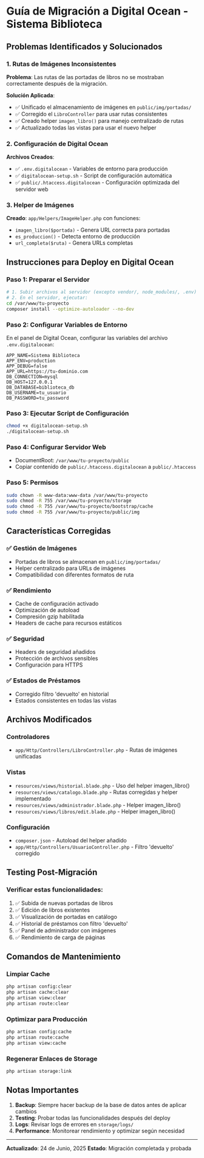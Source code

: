 # Guía de Migración a Digital Ocean - Sistema Biblioteca

## Problemas Identificados y Solucionados

### 1. Rutas de Imágenes Inconsistentes
**Problema**: Las rutas de las portadas de libros no se mostraban correctamente después de la migración.

**Solución Aplicada**:
- ✅ Unificado el almacenamiento de imágenes en `public/img/portadas/`
- ✅ Corregido el `LibroController` para usar rutas consistentes
- ✅ Creado helper `imagen_libro()` para manejo centralizado de rutas
- ✅ Actualizado todas las vistas para usar el nuevo helper

### 2. Configuración de Digital Ocean
**Archivos Creados**:
- ✅ `.env.digitalocean` - Variables de entorno para producción
- ✅ `digitalocean-setup.sh` - Script de configuración automática
- ✅ `public/.htaccess.digitalocean` - Configuración optimizada del servidor web

### 3. Helper de Imágenes
**Creado**: `app/Helpers/ImageHelper.php` con funciones:
- `imagen_libro($portada)` - Genera URL correcta para portadas
- `es_produccion()` - Detecta entorno de producción
- `url_completa($ruta)` - Genera URLs completas

## Instrucciones para Deploy en Digital Ocean

### Paso 1: Preparar el Servidor
```bash
# 1. Subir archivos al servidor (excepto vendor/, node_modules/, .env)
# 2. En el servidor, ejecutar:
cd /var/www/tu-proyecto
composer install --optimize-autoloader --no-dev
```

### Paso 2: Configurar Variables de Entorno
En el panel de Digital Ocean, configurar las variables del archivo `.env.digitalocean`:
```
APP_NAME=Sistema Biblioteca
APP_ENV=production
APP_DEBUG=false
APP_URL=https://tu-dominio.com
DB_CONNECTION=mysql
DB_HOST=127.0.0.1
DB_DATABASE=biblioteca_db
DB_USERNAME=tu_usuario
DB_PASSWORD=tu_password
```

### Paso 3: Ejecutar Script de Configuración
```bash
chmod +x digitalocean-setup.sh
./digitalocean-setup.sh
```

### Paso 4: Configurar Servidor Web
- DocumentRoot: `/var/www/tu-proyecto/public`
- Copiar contenido de `public/.htaccess.digitalocean` a `public/.htaccess`

### Paso 5: Permisos
```bash
sudo chown -R www-data:www-data /var/www/tu-proyecto
sudo chmod -R 755 /var/www/tu-proyecto/storage
sudo chmod -R 755 /var/www/tu-proyecto/bootstrap/cache
sudo chmod -R 755 /var/www/tu-proyecto/public/img
```

## Características Corregidas

### ✅ Gestión de Imágenes
- Portadas de libros se almacenan en `public/img/portadas/`
- Helper centralizado para URLs de imágenes
- Compatibilidad con diferentes formatos de ruta

### ✅ Rendimiento
- Cache de configuración activado
- Optimización de autoload
- Compresión gzip habilitada
- Headers de cache para recursos estáticos

### ✅ Seguridad
- Headers de seguridad añadidos
- Protección de archivos sensibles
- Configuración para HTTPS

### ✅ Estados de Préstamos
- Corregido filtro 'devuelto' en historial
- Estados consistentes en todas las vistas

## Archivos Modificados

### Controladores
- `app/Http/Controllers/LibroController.php` - Rutas de imágenes unificadas

### Vistas
- `resources/views/historial.blade.php` - Uso del helper imagen_libro()
- `resources/views/catalogo.blade.php` - Rutas corregidas y helper implementado
- `resources/views/administrador.blade.php` - Helper imagen_libro()
- `resources/views/libros/edit.blade.php` - Helper imagen_libro()

### Configuración
- `composer.json` - Autoload del helper añadido
- `app/Http/Controllers/UsuarioController.php` - Filtro 'devuelto' corregido

## Testing Post-Migración

### Verificar estas funcionalidades:
1. ✅ Subida de nuevas portadas de libros
2. ✅ Edición de libros existentes
3. ✅ Visualización de portadas en catálogo
4. ✅ Historial de préstamos con filtro 'devuelto'
5. ✅ Panel de administrador con imágenes
6. ✅ Rendimiento de carga de páginas

## Comandos de Mantenimiento

### Limpiar Cache
```bash
php artisan config:clear
php artisan cache:clear
php artisan view:clear
php artisan route:clear
```

### Optimizar para Producción
```bash
php artisan config:cache
php artisan route:cache
php artisan view:cache
```

### Regenerar Enlaces de Storage
```bash
php artisan storage:link
```

## Notas Importantes

1. **Backup**: Siempre hacer backup de la base de datos antes de aplicar cambios
2. **Testing**: Probar todas las funcionalidades después del deploy
3. **Logs**: Revisar logs de errores en `storage/logs/`
4. **Performance**: Monitorear rendimiento y optimizar según necesidad

---
**Actualizado**: 24 de Junio, 2025
**Estado**: Migración completada y probada
